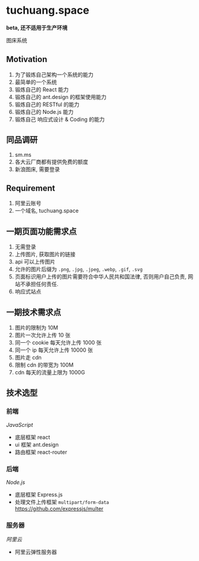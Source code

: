 # tuchuang.space

**beta, 还不适用于生产环境**

图床系统

## Motivation

1. 为了锻炼自己架构一个系统的能力
2. 最简单的一个系统
3. 锻炼自己的 React 能力
4. 锻炼自己的 ant.design 的框架使用能力
5. 锻炼自己的 RESTful 的能力
6. 锻炼自己的 Node.js 能力
7. 锻炼自己 响应式设计 & Coding 的能力

## 同品调研

1. sm.ms
2. 各大云厂商都有提供免费的额度
3. 新浪图床, 需要登录

## Requirement

1. 阿里云账号
2. 一个域名, tuchuang.space

## 一期页面功能需求点

1. 无需登录
2. 上传图片, 获取图片的链接
3. api 可以上传图片
4. 允许的图片后缀为 `.png`, `.jpg`, `.jpeg`, `.webp`, `.gif`, `.svg`
5. 页面标识用户上传的图片需要符合中华人民共和国法律, 否则用户自己负责, 网站不承担任何责任.
6. 响应式站点

## 一期技术需求点

1. 图片的限制为 10M
2. 图片一次允许上传 10 张
3. 同一个 cookie 每天允许上传 1000 张
4. 同一个 ip 每天允许上传 10000 张
5. 图片走 cdn
6. 限制 cdn 的带宽为 100M
7. cdn 每天的流量上限为 1000G

## 技术选型

### 前端

_JavaScript_

* 底层框架 react
* ui 框架 ant.design
* 路由框架 react-router

### 后端

_Node.js_

* 底层框架 Express.js
* 处理文件上传框架 `multipart/form-data` https://github.com/expressjs/multer

### 服务器

_阿里云_

* 阿里云弹性服务器

